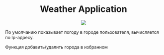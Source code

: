 <h1 align="center">Weather Application</h1>
<p align="center">

<img src="https://img.shields.io/badge/madeBy-leningram-blue" >

По умолчанию показывает погоду в городе пользователя, вычисляется по Ip-адресу.
 
Функция добавить/удалить города в избранном
